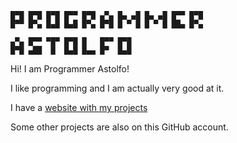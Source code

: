 ```
█▀█ █▀█ █▀█ █▀▀ █▀█ ▄▀▄ █▄ ▄█ █▄ ▄█ █▀▀ █▀█ 
█▀▀ █▀▄ █▄█ █▄█ █▀▄ █▀█ █ ▀ █ █ ▀ █ ██▄ █▀▄ 

▄▀▄ █▀▀ ▀█▀ █▀█ █   █▀▀ █▀█ 
█▀█ ▄██  █  █▄█ █▄▄ █▀  █▄█
```

Hi! I am Programmer Astolfo!

I like programming and I am actually very good at it.

I have a [website with my projects](https://programmerastolfo.github.io/)

Some other projects are also on this GitHub account.
